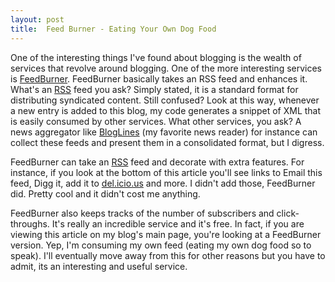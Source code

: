 ```yaml
---
layout: post
title:  Feed Burner - Eating Your Own Dog Food
---
```

One of the interesting things I've found about blogging is the wealth of services that revolve around blogging. One of the more interesting services is [FeedBurner](http://feedburner.com/). FeedBurner basically takes an RSS feed and enhances it. What's an [RSS](http://en.wikipedia.org/wiki/RSS_(file_format)) feed you ask? Simply stated, it is a standard format for distributing syndicated content. Still confused? Look at this way, whenever a new entry is added to this blog, my code generates a snippet of XML that is easily consumed by other services. What other services, you ask? A news aggregator like [BlogLines](http://bloglines.com/) (my favorite news reader) for instance can collect these feeds and present them in a consolidated format, but I digress.  
  
FeedBurner can take an [RSS](http://en.wikipedia.org/wiki/RSS_(file_format)) feed and decorate with extra features. For instance, if you look at the bottom of this article you'll see links to Email this feed, Digg it, add it to [del.icio.us](http://del.icio.us/) and more. I didn't add those, FeedBurner did. Pretty cool and it didn't cost me anything.  
  
FeedBurner also keeps tracks of the number of subscribers and click-throughs. It's really an incredible service and it's free. In fact, if you are viewing this article on my blog's main page, you're looking at a FeedBurner version. Yep, I'm consuming my own feed (eating my own dog food so to speak). I'll eventually move away from this for other reasons but you have to admit, its an interesting and useful service.  

